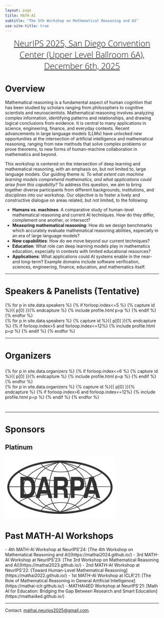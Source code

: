 ```yaml
---
layout: page
title: MATH-AI
subtitle: "The 5th Workshop on Mathematical Reasoning and AI"
use-site-title: true
---
```

<div class="venue" style="font-size: 27px; display: block; font-family: 'Open Sans', 'Helvetica Neue', Helvetica, Arial, sans-serif; font-weight: 300; color: #404040; text-align: center;">
  <a target="_blank" href="https://nips.cc/virtual/2025/workshop/109565">NeurIPS 2025, San Diego Convention Center (Upper Level Ballroom 6A), December 6th, 2025</a>
</div>




<div class="sharethis-inline-share-buttons"></div>
<meta name="thumbnail" content="./img/neurips-logo-new.jpg" />


<!--
# News

* We're looking for reviewers. Please use [this form](https://forms.gle/rw8iUkLxJnZh9De29) to nominate yourself. Thanks for your help!
* <b style='color:red;'>We're calling for 4-page non-archival workshop submissions. The deadline is September 26 (AoE). Please see our <a href="./cfp">CFP</a> for details.</b>
-->

# Overview

Mathematical reasoning is a fundamental aspect of human cognition that has been studied by scholars ranging from 
philosophers to cognitive scientists and neuroscientists. Mathematical reasoning involves analyzing complex information, identifying patterns and relationships, and drawing logical conclusions from evidence. It is central to many applications in science, engineering, finance, and everyday contexts. Recent advancements in large language models (LLMs) have unlocked new opportunities at the intersection of artificial intelligence and mathematical reasoning, ranging from new methods that solve complex problems or prove theorems, to new forms of human-machine collaboration in mathematics and beyond. 

This workshop is centered on the intersection of deep learning and mathematical reasoning, with an emphasis on, but not limited to, large language models. Our guiding theme is: *To what extent can machine learning models comprehend mathematics, and what applications could arise from this capability?* To address this question, we aim to bring together diverse participants from different backgrounds, institutions, and disciplines into our workshop. Our objective is to foster a lively and constructive dialogue on areas related, but not limited, to the following:

- **Humans vs. machines**: A comparative study of human-level mathematical reasoning and current AI techniques. How do they differ, complement one another, or intersect?
- **Measuring mathematical reasoning**: How do we design benchmarks which accurately evaluate mathematical reasoning abilities, especially in an era of large language models?
- **New capabilities**: How do we move beyond our current techniques?
- **Education**: What role can deep learning models play in mathematics education, especially in contexts with limited educational resources?
- **Applications**: What applications could AI systems enable in the near- and long-term? Example domains include software verification, sciences, engineering, finance, education, and mathematics itself.


<hr>

# Speakers & Panelists (Tentative)
<div class="container" style="margin-top: 20px;margin-bottom: 0px;">
  <div class="row">
    {% for p in site.data.speakers %}
    {% if forloop.index<=5 %}
    {% capture id %}{{ p[0] }}{% endcapture %}
    {% include profile.html p=p %}
    {% endif %}
    {% endfor %}
  </div>
  <div class="row">
    {% for p in site.data.speakers %}
    {% capture id %}{{ p[0] }}{% endcapture %}
    {% if forloop.index>5 and forloop.index<=12%}
    {% include profile.html p=p %}
    {% endif %}
    {% endfor %}
  </div>
</div>

<hr>

# Organizers
<!-- # Organizers -->

<!-- prettier-ignore -->
<div class="container" style="margin-top: 25px;margin-bottom: 40px;">
  <!-- <br> 
  <div class="row" style="margin: -30px;"> -->
  <div class="row">
    {% for p in site.data.organizers %}
    {% if forloop.index<=6 %}
    {% capture id %}{{ p[0] }}{% endcapture %}
    {% include profile.html p=p %}
    {% endif %}
    {% endfor %}
  </div>
  <div class="row">
    {% for p in site.data.organizers %}
    {% capture id %}{{ p[0] }}{% endcapture %}
    {% if forloop.index>6 and forloop.index<=12%}
    {% include profile.html p=p %}
    {% endif %}
    {% endfor %}
  </div>
</div>
<hr>


# Sponsors

## Platinum

<a href="https://www.darpa.mil/" target="_blank"><img alt="DARPA" src="img/darpa.png" height=200 /></a>


# Past MATH-AI Workshops

<div class="container" style="margin-bottom: 10px;"></div>
- 4th MATH-AI Workshop at NeurIPS'24: [The 4th Workshop on Mathematical Reasoning and AI](https://mathai2024.github.io/)
- 3rd MATH-AI Workshop at NeurIPS'23: [The 3rd Workshop on Mathematical Reasoning and AI](https://mathai2023.github.io/)
- 2nd MATH-AI Workshop at NeurIPS'22: [Toward Human-Level Mathematical Reasoning](https://mathai2022.github.io/)
- 1st MATH-AI Workshop at ICLR'21: [The Role of Mathematical Reasoning in General Artificial Intelligence](https://mathai-iclr.github.io/)
- MATHAI4ED Workshop at NeurIPS'21: [Math AI for Education: Bridging the Gap Between Research and Smart Education](https://mathai4ed.github.io/)

<div class="container" style="margin-bottom: 10px;"></div>


<hr>

Contact: <mathai.neurips2025@gmail.com>.
